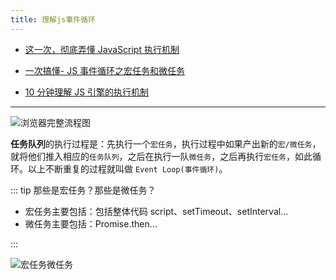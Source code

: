 ```yaml
---
title: 理解js事件循环
---
```


- [这一次，彻底弄懂 JavaScript 执行机制](https://juejin.cn/post/6844903512845860872)

- [一次搞懂- JS 事件循环之宏任务和微任务](https://segmentfault.com/a/1190000039971920)

- [10 分钟理解 JS 引擎的执行机制](https://segmentfault.com/a/1190000012806637#1)

---

![浏览器完整流程图](https://zfh-oss.oss-cn-shanghai.aliyuncs.com/blog-images/%E6%B5%8F%E8%A7%88%E5%99%A8%E5%AE%8C%E6%95%B4%E6%B5%81%E7%A8%8B%E5%9B%BE.png)

**任务队列**的执行过程是：先执行一个`宏任务`，执行过程中如果产出新的`宏/微任务`，就将他们推入相应的`任务队列`，之后在执行一队`微任务`，之后再执行`宏任务`，如此循环。以上不断重复的过程就叫做 `Event Loop(事件循环)`。

::: tip 那些是宏任务？那些是微任务？

- 宏任务主要包括：包括整体代码 script、setTimeout、setInterval...
- 微任务主要包括：Promise.then...

:::

![宏任务微任务](https://zfh-oss.oss-cn-shanghai.aliyuncs.com/blog-images/%E5%AE%8F%E4%BB%BB%E5%8A%A1%E5%BE%AE%E4%BB%BB%E5%8A%A1.png)
